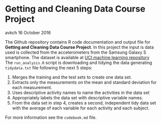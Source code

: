 Getting and Cleaning Data Course Project
================
avkch
16 October 2016

The Github repository contains R code documentation and output file for **Getting and Cleaning Data Course Project**. In this project the input is data used is collected from the accelerometers from the Samsung Galaxy S smartphone. The dataset is available at [UCI machine learning repository](http://archive.ics.uci.edu/ml/datasets/Human+Activity+Recognition+Using+Smartphones) The `run_analysis.R` script is downloading and tidying the data generating `tidydata.txt` file following the next 5 steps:

1.  Merges the training and the test sets to create one data set.
2.  Extracts only the measurements on the mean and standard deviation for each measurement.
3.  Uses descriptive activity names to name the activities in the data set
4.  Appropriately labels the data set with descriptive variable names.
5.  From the data set in step 4, creates a second, independent tidy data set with the average of each variable for each activity and each subject.

For more information see the `codebook.md` file.
